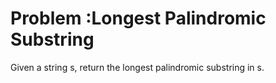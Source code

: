 # Problem :Longest Palindromic Substring
Given a string s, return the longest palindromic substring in s.

